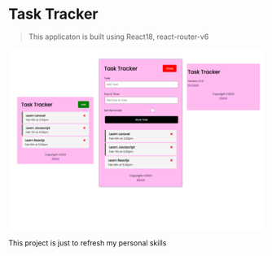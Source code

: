 # Task Tracker

> This applicaton is built using React18, react-router-v6

<img src="./demo-screens/1.png">


This project is just to refresh my personal skills

